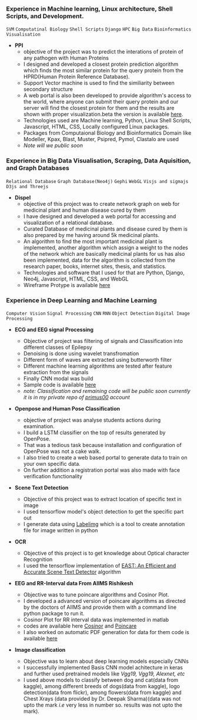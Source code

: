 ### Experience in  Machine learning, Linux architecture, Shell Scripts, and Development.
```SVM```   ```Computatinal Biology```  ```Shell Scripts```  ```Django```  ```HPC```  ```Big Data``` ```Bioinformatics```  ```Visualisation```
* **PPI**
  * objective of the project was to predict the interations of protein of any pathogen with Human Proteins
  * I designed and developed a closest protein prediction algorithm which finds the most similar protein for the query protein from the HPRD(Human Protein Reference Database).
  * Support Vector machine is used to find the similiarity between secondary structure
  * A web portal is also been developed to provide algorithm's access to the world, where anyone can submit their query protein and our server will find the closest protein for them and the results are shown with proper visualization.beta the version is available [here](https://compbio.iitr.ac.in/ppi).
  * Technologies used are Machine learning, Python, Linux Shell Scripts, Javascript, HTML, CSS, Locally configured Linux packages.
  * Packages from Computaional Biology and Bioinformatics Domain like Modeller, Kpax, Blast, Muster, Psipred, Pymol, Clastalo are used
  * *Note will we public soon*

### Experience in Big Data Visualisation, Scraping, Data Aquisition, and Graph Databases
```Relational Database```   ```Graph Database(Neo4j)```  ```Gephi```  ```WebGL```  ```Visjs and sigmajs```  ```D3js and Threejs```
* **Dispel**
  * objective of this project was to create network graph on web for medicinal plant and human disease cured by them
  * I have designed and developed a web portal for accessing and visualization of a relational database.
  * Curated Database of medicinal plants and disease cured by them is also prepared by me having around 5k medicinal plants.
  * An algorithm to find the most important medicinal plant is implemented, another algorithm which assign a weight to the nodes of the network which are basically medicinal plants for us has also been implemented, data for the algorithm is collected from the research paper, books, internet sites, thesis, and statistics.
  * Technologies and software that I used for that are Python, Django, Neo4j, Javascript, HTML, CSS, and WebGL
  * Wireframe Protype is available [here](https://graphweb.herokuapp.com/)

### Experience in Deep Learning and Machine Learning[](#experience-in-deep-learning-an-machine-learning)
```Computer Vision```   ```Signal Processing```  ```CNN```  ```RNN```  ```Object Detection```  ```Digital Image Processing``` 

* **ECG and EEG signal Processing**<br>
  * Objective of project was filtering of signals and Classification into different classes of Epilepsy<br>
  * Denoising is done using wavelet transfromation
  * Different form of waves are extracted using butterworth filter
  * Different machine learning algorithms are tested after feature extraction from the signals
  * Finally CNN modal was build 
  * Sample code is available [here](https://github.com/durgesh123-iitr/sudo_eeg)
  * *note: Classification and remaining code will be public soon currently it is in my private repo of [primus00](https://github.com/primus00) account*
* **Openpose and Human Pose Classification**
  * objective of project was analyse students actions during examination.
  * I build a LSTM classifier on the top of results generated by OpenPose.
  * That was a tedious task because installation and configuration of OpenPose was not a cake walk.
  * I also tried to create a web based portal to generate data to train on your own specific data. 
  * On further addition a registration portal was also made with face verification functionality
  
* **Scene Text Detection** 
  * Objective of this project was to extract location of specific text in image
  * I used tensorflow model's object detection to get the specific part out 
  * I generate data using [Labelimg](https://github.com/tzutalin/labelImg) which is a tool to create annotation file for image written in python

* **OCR** 
  * Objective of this project is to get knowledge about Optical character Recognition
  * I used the tensorflow implementation of [EAST: An Efficient and Accurate Scene Text Detector](https://github.com/argman/EAST) algorithm
* **EEG and RR-Interval data From AIIMS Rishikesh**
  * Objective was to tune poincare algorithms and Cosinor Plot.
  * I developed a advanced version of poincare algorithms as directed by the doctors of AIIMS and provide them with a command line python package to run it.
  * Cosinor Plot for RR interval data was implemented in matlab 
  * codes are available here [Cosinor](https://github.com/durgesh123-iitr/cosinor_matlab) and [Poincare](https://github.com/durgesh123-iitr/poincare)
  * I also worked on automatic PDF generation for data for them code is available [here](https://github.com/durgesh123-iitr/FrequencyDomain)
* **Image classification**
  * Objective was to learn about deep learning models especially CNNs
  * I successfully implemented Basis CNN model achitecture in keras and further used pretrained models like *Vgg19,* *Vgg19,* *Alexnet,* *etc* 
  * I used above models to classify between dog and cat(data from kaggle), among different breeds of dogs(data from kaggle), logo detection(data from flickr), among flowers(data from kaggle) and Chest Xrays (data provided by Dr. Deepak Sharma)(data was not upto the mark *i.e* very less in number so. results was not upto the mark).
 
